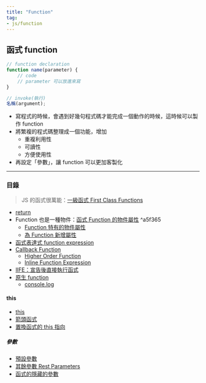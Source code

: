 ```yaml
---
title: "Function"
tag: 
- js/function
---
```

## 函式 function
```js
// function declaration
function name(parameter) {
	// code 
	// parameter 可以放進來寫
}

// invoke(執行)
名稱(argument);
```

- 寫程式的時候，會遇到好幾句程式碼才能完成一個動作的時候，這時候可以製作 function
- 將繁複的程式碼整理成一個功能，增加
	- 重複利用性
	- 可讀性
	- 方便使用性
- 再設定「參數」，讓 function 可以更加客製化

---

### 目錄
 >JS 的函式很萬能：[一級函式 First Class Functions](一級函式%20First%20Class%20Functions.md)
 
- [return](return.md)
- Function 也是一種物件：[函式 Function 的物件屬性](函式%20Function%20的物件屬性.md) ^a5f365
	- [Function 特有的物件屬性](Function%20特有的物件屬性.md)
	- [為 Function 新增屬性](為%20Function%20新增屬性.md)
- [函式表達式 function expression](函式表達式%20function%20expression.md)
- [Callback Function](Callback%20Function.md)
	- [Higher Order Function](Higher%20Order%20Function.md)
	- [Inline Function Expression](Inline%20Function%20Expression.md)
- [IIFE：宣告後直接執行函式](IIFE：宣告後直接執行函式.md)
- [原生 function](原生%20function.md)
	- [console.log](console.log.md)

#### this 
- [this](this.md)
- [箭頭函式](箭頭函式.md)
- [置換函式的 this 指向](置換函式的%20this%20指向.md)

##### 參數
- [預設參數](預設參數.md)
- [其餘參數 Rest Parameters](其餘參數%20Rest%20Parameters.md)
- [函式的隱藏的參數](函式的隱藏的參數.md)


  





 






